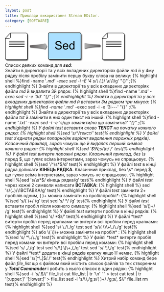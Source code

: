 ```yaml
---
layout: post
title: Приклади використання Stream EDitor.
category: [SOFTWARE]
---
```

![sed logo](/assets/media/sed-stream-editor.png?style=head)  
Список деяких команд для ***sed***:  
Знайти в директорії та у всіх вкладених директоріях файли *md* й у 4му рядку після пробілу замінити першу букву слова на велику:
    {% highlight shell %}find -name '*.md' -exec sed -i -E '4 s/\ (.*)/ \u\1/g' "{}" \;{% endhighlight %}
Знайти в директорії та у всіх вкладених директоріях файли *md* й видалити 3й рядок:
    {% highlight shell %}find -name '*.md' -exec sed -i -e '3d' "{}" \;{% endhighlight %}
Знайти в директорії та у всіх вкладених директоріях файли *md* й вставити 3м рядком три мінуса:
    {% highlight shell %}find -name '*.md' -exec sed -i -e '3i---' "{}" \;{% endhighlight %}
Знайти в директорії та у всіх вкладених директоріях файли *txt* й замінити в них один текст на інший:
    {% highlight shell %}find -name '*.txt' -exec sed -i -e 's/що замінити/на що замінити/i' "{}" \;{% endhighlight %}
У файлі *test* вставити слово **ТЕКСТ** на початку кожного рядка:
    {% highlight shell %}sed 's/^/текст/' test{% endhighlight %}<!--more-->
У файлі *test* з'єднати рядки попарно(як варіант видалення порожніх рядків). Класичний приклад, зараз чомусь ще й видаляє перший символ кожного рядка:
    {% highlight shell %}sed '$!N;s/\n/ /' test{% endhighlight %}
У файлі *test* витерти порожні рядки. Класичний приклад, без \s* перед $, що гуляє всіма інтернетами, зараз чомусь не спрацьовує.
    {% highlight shell %}sed '/^\s*$/d' test{% endhighlight %}
У файлі *test* в кінці рядка дописати **КІНЕЦЬ РЯДКА**. Класичний приклад, без \s* перед $, що гуляє всіма інтернетами, зараз чомусь не спрацьовує.
    {% highlight shell %}sed 's/\s*$/ кінець рядка/g' test{% endhighlight %}
У файлі *test* через кожні 2 символи написати **ВСТАВКА**:
    {% highlight shell %} sed 's/\(..\)/\1ВСТАВКА/g' test{% endhighlight %}
У файлі *test* замінити 2+ пробілів одним, \( \)\+ можна заміняти на  пробілпробіл*:
    {% highlight shell %}sed 's/\( \)\+/ /g' test
sed 's/  */ /g' test{% endhighlight %}
У файлі *test* вставити пробіл після кожного символу:
    {% highlight shell %}sed 's/\(\)\+/ /g' test{% endhighlight %}
У файлі *test* витерти пробіли в кінці рядків:
    {% highlight shell %}sed 's/ *$//' test{% endhighlight %}
У файлі *test* витерти пробіл перед крапками чи витерти всі пробіли перед крапками:
    {% highlight shell %}sed 's/ \./\./g' test
sed 's/\( \)\+\./\./g' test{% endhighlight %}
або \( \)\+ можна заміняти на  пробіл* :
    {% highlight shell %}sed 's/ *\./\./g' test{% endhighlight %}
У файлі *test* витерти пробіл перед комами чи витерти всі пробіли перед комами:
    {% highlight shell %}sed 's/ ,/,/g' test
sed 's/\( \)\+,/,/g' test
sed 's/ *,/,/g' test{% endhighlight %}
У файлі *test* додати в кінці рядків крапку якщо її немає.
    {% highlight shell %}sed 's/[^\.]$/./' test{% endhighlight %}
Хитрий набір команд бере файл *file_list* що є файлом який містить список файлів та тек створеним у ***Total Commander*** і робить з нього список в один рядок:
    {% highlight shell %}sed -i 's/.$//' file_list
cat file_list | tr '\n' ' ' > test
cat test | tr '[:upper:]' '[:lower:]' > file_list
sed -i 's/\\/,/g;s/\( \)\+/ /g;s/, $//' file_list
rm test{% endhighlight %}
